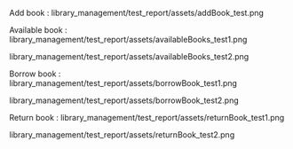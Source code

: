 Add book :
library_management/test_report/assets/addBook_test.png

Available book :
library_management/test_report/assets/availableBooks_test1.png

library_management/test_report/assets/availableBooks_test2.png

Borrow book :
library_management/test_report/assets/borrowBook_test1.png

library_management/test_report/assets/borrowBook_test2.png

Return book :
library_management/test_report/assets/returnBook_test1.png

library_management/test_report/assets/returnBook_test2.png